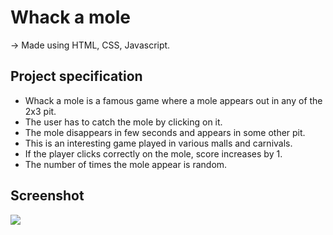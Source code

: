 # Whack a mole 

-> Made using HTML, CSS, Javascript.

## Project specification

- Whack a mole is a famous game where a mole appears out in any of the 2x3 pit.
- The user has to catch the mole by clicking on it.
- The mole disappears in few seconds and appears in some other pit.
- This is an interesting game played in various malls and carnivals.
- If the player clicks correctly on the mole, score increases by 1.
- The number of times the mole appear is random.

## Screenshot

<p><img src="https://github.com/Harikrishnaa3131/Bundli-Frontend/blob/main/Whack%20a%20mole%20game/Images/Output32.png"></p>
